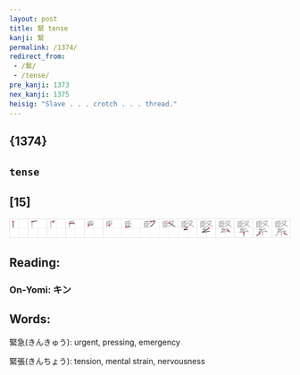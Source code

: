 ```yaml
---
layout: post
title: 緊 tense
kanji: 緊
permalink: /1374/
redirect_from:
 - /緊/
 - /tense/
pre_kanji: 1373
nex_kanji: 1375
heisig: "Slave . . . crotch . . . thread."
---
```


## {1374}

## `tense`

## [15]

<div class="stroke"><img src="../images/E7B78A.png" /></div>

## Reading:

### On-Yomi: キン

## Words:

緊急(きんきゅう): urgent, pressing, emergency

緊張(きんちょう): tension, mental strain, nervousness
